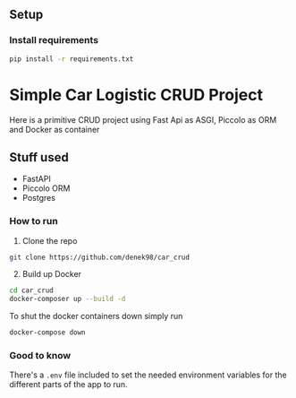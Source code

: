 ## Setup

### Install requirements

```bash
pip install -r requirements.txt
```

# Simple Car Logistic CRUD Project
Here is a primitive CRUD project using Fast Api as ASGI, Piccolo as ORM and Docker as container

## Stuff used
* FastAPI
* Piccolo ORM
* Postgres

### How to run
1. Clone the repo
```sh
git clone https://github.com/denek98/car_crud
```
2. Build up Docker
```sh
cd car_crud
docker-composer up --build -d
```

To shut the docker containers down simply run
```sh
docker-compose down
```

### Good to know
There's a `.env` file included to set the needed environment variables for the different parts of the app to run.